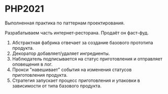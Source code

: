 # PHP2021

Выполненная практика по паттернам проектирования.

Разрабатываем часть интернет-ресторана. Продаёт он фаст-фуд.

1. Абстрактная фабрика отвечает за создание базового прототипа продукта.
2. Декоратор добавляет/удаляет ингредиенты.
3. Наблюдатель подписывается на статус приготовления и отправляет оповещения в лог.
4. Прокси "навешивает" события на изменения статусов приготовления продукта.
5. Стратегия запускает процесс приготовления и упаковки в зависимости от типа базового продукта.
